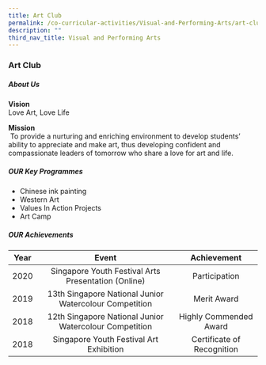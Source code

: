 ```yaml
---
title: Art Club
permalink: /co-curricular-activities/Visual-and-Performing-Arts/art-club/
description: ""
third_nav_title: Visual and Performing Arts
---
```

### Art Club
##### About Us

**Vision** <br>Love Art, Love Life

**Mission**<br> To provide a nurturing and enriching environment to develop students’ ability to appreciate and make art, thus developing confident and compassionate leaders of tomorrow who share a love for art and life.

##### OUR Key Programmes

*   Chinese ink painting  
*   Western Art    
*   Values In Action Projects    
*   Art Camp

##### OUR Achievements

| Year | Event | Achievement |
|:---:|:---:|:---:|
| 2020 |  Singapore Youth Festival Arts Presentation (Online) | Participation  |
|  2019  | 13th Singapore National Junior Watercolour Competition  | Merit Award   |
| 2018 | 12th Singapore National Junior Watercolour Competition  | Highly Commended Award |
| 2018  | Singapore Youth Festival Art Exhibition |  Certificate of Recognition |